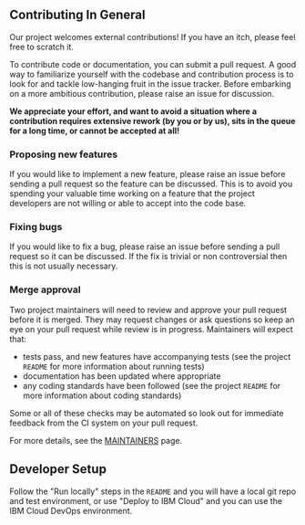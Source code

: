 ## Contributing In General

Our project welcomes external contributions! If you have an itch, please
feel free to scratch it.

To contribute code or documentation, you can submit a pull request.  A 
good way to familiarize yourself with the codebase and contribution process is
to look for and tackle low-hanging fruit in the issue tracker. Before embarking on
a more ambitious contribution, please raise an issue for discussion.

**We appreciate your effort, and want to avoid a situation where a contribution
requires extensive rework (by you or by us), sits in the queue for a long time,
or cannot be accepted at all!**

### Proposing new features

If you would like to implement a new feature, please raise an issue before sending a pull
request so the feature can be discussed. This is to avoid you spending your
valuable time working on a feature that the project developers are not willing
or able to accept into the code base.

### Fixing bugs

If you would like to fix a bug, please raise an issue before sending a pull
request so it can be discussed. If the fix is trivial or non controversial then
this is not usually necessary.

### Merge approval

Two project maintainers will need to review and approve your pull request before it
is merged.  They may request changes or ask questions so keep an eye on your pull
request while review is in progress.  Maintainers will expect that:

 - tests pass, and new features have accompanying tests (see the project `README` for more information about running tests)
 - documentation has been updated where appropriate
 - any coding standards have been followed (see the project `README` for more information about coding standards)

Some or all of these checks may be automated so look out for immediate feedback from the
CI system on your pull request.

For more details, see the [MAINTAINERS](MAINTAINERS.md) page.

## Developer Setup

Follow the "Run locally" steps in the `README` and you will have a local git repo 
and test environment, or use "Deploy to IBM Cloud" and you can use the IBM Cloud DevOps environment.
